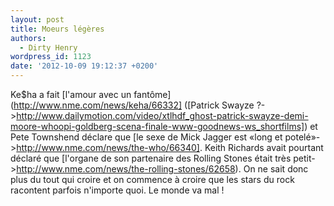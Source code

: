 ```yaml
---
layout: post
title: Moeurs légères
authors:
  - Dirty Henry
wordpress_id: 1123
date: '2012-10-09 19:12:37 +0200'
---
```

Ke$ha a fait [l'amour avec un fantôme](http://www.nme.com/news/keha/66332] ([Patrick Swayze ?->http://www.dailymotion.com/video/xtlhdf_ghost-patrick-swayze-demi-moore-whoopi-goldberg-scena-finale-www-goodnews-ws_shortfilms]) et Pete Townshend déclare que [le sexe de Mick Jagger est «long et potelé»->http://www.nme.com/news/the-who/66340]. Keith Richards avait pourtant déclaré que [l'organe de son partenaire des Rolling Stones était très petit->http://www.nme.com/news/the-rolling-stones/62658). On ne sait donc plus du tout qui croire et on commence à croire que les stars du rock racontent parfois n'importe quoi. Le monde va mal !
